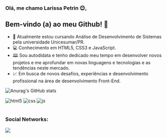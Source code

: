 ###  Olá, me chamo Larissa Petrin 😊,

## Bem-vindo (a) ao meu Github! 🫶 

- 📌 Atualmente estou cursando Análise de  Desenvolvimento de Sistemas pela universidade Unicesumar/PR.
- 💻 Conhecimento em  HTML5, CSS3 e JavaScript.
- 🕮 Sou autodidata  e tenho dedicado  meu tempo em desenvolver novos projetos e me aprofundar em novas linguagens e tecnologias e as tendências neste mercado.
- 📈 Em busca de novos desafios, experiências e desenvolvimento profissional na área de desenvolvimento Front-End.

![Anurag's GitHub stats](https://github-readme-stats.vercel.app/api?username=larissapetrin&show_icons=true&theme=transparent)

<div style="display: inline_block">
  <img align="center" alt="html5" src="https://img.shields.io/badge/HTML5-E34F26?style=for-the-badge&logo=html5&logoColor=white" />
  <img align="center" alt="css" src="https://img.shields.io/badge/CSS3-1572B6?style=for-the-badge&logo=css3&logoColor=white" />
  <img align="center" alt="js" src="https://img.shields.io/badge/JavaScript-F7DF1E?style=for-the-badge&logo=javascript&logoColor=black" />
 </div><br>

  
### Social Networks:

<div>
  <a href="https://www.linkedin.com/in/larissa-petrin-5b72a4113/" target="_blank"><img src="https://img.shields.io/badge/-LinkedIn-%230077B5?style=for-the-badge&logo=linkedin&logoColor=white" target="_blank"></a>   
</div>
